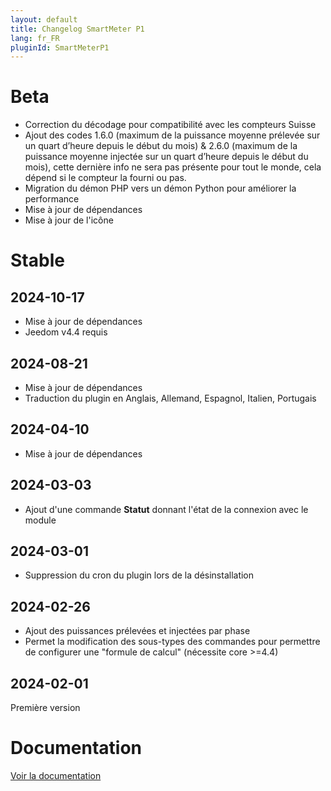 ```yaml
---
layout: default
title: Changelog SmartMeter P1
lang: fr_FR
pluginId: SmartMeterP1
---
```


# Beta

- Correction du décodage pour compatibilité avec les compteurs Suisse
- Ajout des codes 1.6.0 (maximum de la puissance moyenne prélevée sur un quart d’heure depuis le début du mois) & 2.6.0 (maximum de la puissance moyenne injectée sur un quart d’heure depuis le début du mois), cette dernière info ne sera pas présente pour tout le monde, cela dépend si le compteur la fourni ou pas.
- Migration du démon PHP vers un démon Python pour améliorer la performance
- Mise à jour de dépendances
- Mise à jour de l'icône

# Stable

## 2024-10-17

- Mise à jour de dépendances
- Jeedom v4.4 requis

## 2024-08-21

- Mise à jour de dépendances
- Traduction du plugin en Anglais, Allemand, Espagnol, Italien, Portugais

## 2024-04-10

- Mise à jour de dépendances

## 2024-03-03

- Ajout d'une commande **Statut** donnant l'état de la connexion avec le module

## 2024-03-01

- Suppression du cron du plugin lors de la désinstallation

## 2024-02-26

- Ajout des puissances prélevées et injectées par phase
- Permet la modification des sous-types des commandes pour permettre de configurer une "formule de calcul" (nécessite core >=4.4)

## 2024-02-01

Première version

# Documentation

[Voir la documentation]({{site.baseurl}}/{{page.pluginId}}/{{page.lang}})
